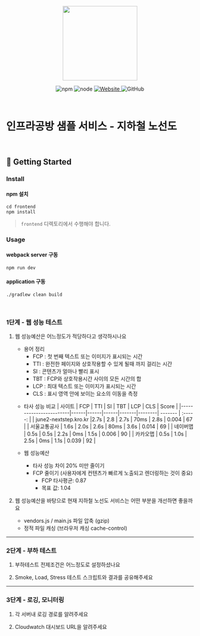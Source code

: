<p align="center">
    <img width="200px;" src="https://raw.githubusercontent.com/woowacourse/atdd-subway-admin-frontend/master/images/main_logo.png"/>
</p>
<p align="center">
  <img alt="npm" src="https://img.shields.io/badge/npm-%3E%3D%205.5.0-blue">
  <img alt="node" src="https://img.shields.io/badge/node-%3E%3D%209.3.0-blue">
  <a href="https://edu.nextstep.camp/c/R89PYi5H" alt="nextstep atdd">
    <img alt="Website" src="https://img.shields.io/website?url=https%3A%2F%2Fedu.nextstep.camp%2Fc%2FR89PYi5H">
  </a>
  <img alt="GitHub" src="https://img.shields.io/github/license/next-step/atdd-subway-service">
</p>

<br>

# 인프라공방 샘플 서비스 - 지하철 노선도

<br>

## 🚀 Getting Started

### Install
#### npm 설치
```
cd frontend
npm install
```
> `frontend` 디렉토리에서 수행해야 합니다.

### Usage
#### webpack server 구동
```
npm run dev
```
#### application 구동
```
./gradlew clean build
```
<br>


### 1단계 - 웹 성능 테스트
1. 웹 성능예산은 어느정도가 적당하다고 생각하시나요
   * 용어 정리
     - FCP : 첫 번째 텍스트 또는 이미지가 표시되는 시간
     - TTI : 완전한 페이지와 상호작용할 수 있게 될때 까지 걸리는 시간
     - SI  : 콘텐츠가 얼마나 빨리 표시
     - TBT : FCP와 상호작용시간 사이의 모든 시간의 합
     - LCP : 최대 텍스트 또는 이미지가 표시되는 시간
     - CLS : 표시 영역 안에 보이는 요소의 이동을 측정

   - 타사 성능 비교
     | 사이트                   | FCP  |  TTI |  SI  |  TBT  |  LCP   |   CLS   |   Score  |
     |------------------------|------|------|------|-------|--------| ------- |  :-----: |
     | june2-nextstep.kro.kr  |2.7s  | 2.8  | 2.7s | 70ms |  2.8s   |  0.004  |    67    |
     | 서울교통공사              | 1.6s | 2.0s | 2.6s |  80ms |  3.6s  |  0.014  |    69    |
     | 네이버맵                 | 0.5s | 0.5s | 2.2s |  0ms  |  1.5s  |  0.006  |    90    |
     | 카카오맵                 | 0.5s | 1.0s | 2.5s |  0ms  |  1.1s  |  0.039  |    92    |
   
   - 웹 성능예산
       - 타사 성능 차이 20% 미만 줄이기
       - FCP 줄이기 (사용자에게 컨텐츠가 빠르게 노출되고 렌더링하는 것이 중요)
           - FCP 타사평균: 0.87
           - 목표 값: 1.04

2. 웹 성능예산을 바탕으로 현재 지하철 노선도 서비스는 어떤 부분을 개선하면 좋을까요
   - vendors.js / main.js 파일 압축 (gzip)
   - 정적 파일 캐싱 (브라우저 캐싱 cache-control)


---

### 2단계 - 부하 테스트 
1. 부하테스트 전제조건은 어느정도로 설정하셨나요

2. Smoke, Load, Stress 테스트 스크립트와 결과를 공유해주세요

---

### 3단계 - 로깅, 모니터링
1. 각 서버내 로깅 경로를 알려주세요

2. Cloudwatch 대시보드 URL을 알려주세요
